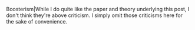 Boosterism|While I do quite like the paper and theory underlying this post, I don't think they're above criticism. I simply omit those criticisms here for the sake of convenience.
